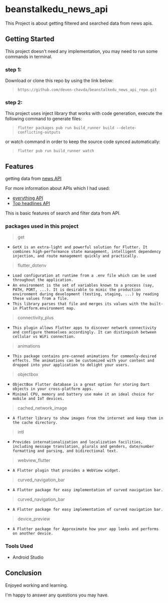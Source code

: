 # beanstalkedu_news_api
This Project is about getting filtered and searched data from news apis.

## Getting Started
This project doesn't need any implementation, you may need to run some commands in terminal.

### step 1:
Download or clone this repo by using the link below:
>`https://github.com/deven-chavda/beanstalkedu_news_api_repo.git`

### step 2:
This project uses inject library that works with code generation, execute the following command to generate files:
>`flutter packages pub run build_runner build --delete-conflicting-outputs`

or watch command in order to keep the source code synced automatically:
>`flutter pub run build_runner watch`

## Features
getting data from [news API](https://newsapi.org)

For more information about APIs which I had used:
* [everything API](https://newsapi.org/docs/endpoints/everything)
* [Top headlines API](https://newsapi.org/docs/endpoints/top-headlines)

This is basic features of search and filter data from API.
### packages used in this project
> get
* `GetX is an extra-light and powerful solution for Flutter. It combines high-performance state management, intelligent dependency injection, and route management quickly and practically.`

> flutter_dotenv
* `Load configuration at runtime from a .env file which can be used throughout the application.`
* `An environment is the set of variables known to a process (say, PATH, PORT, ...). It is desirable to mimic the production environment during development (testing, staging, ...) by reading these values from a file.`
* `This library parses that file and merges its values with the built-in Platform.environment map.`

> connectivity_plus
* `This plugin allows Flutter apps to discover network connectivity and configure themselves accordingly. It can distinguish between cellular vs WiFi connection.`

> animations
* `This package contains pre-canned animations for commonly-desired effects. The animations can be customized with your content and dropped into your application to delight your users.`

> objectbox
* `ObjectBox Flutter database is a great option for storing Dart objects in your cross-platform apps.`
* `Minimal CPU, memory and battery use make it an ideal choice for mobile and IoT devices. `

> cached_network_image

* `A flutter library to show images from the internet and keep them in the cache directory.`

> intl
* `Provides internationalization and localization facilities, including message translation, plurals and genders, date/number formatting and parsing, and bidirectional text.`

> webview_flutter
* `A Flutter plugin that provides a WebView widget.`

> curved_navigation_bar
* `A Flutter package for easy implementation of curved navigation bar.`

> curved_navigation_bar
* `A Flutter package for easy implementation of curved navigation bar.`


> device_preview
* `A Flutter package for Approximate how your app looks and performs on another device.`

### Tools Used
* Android Studio

## Conclusion
Enjoyed working and learning.

I'm happy to answer any questions you may have.
